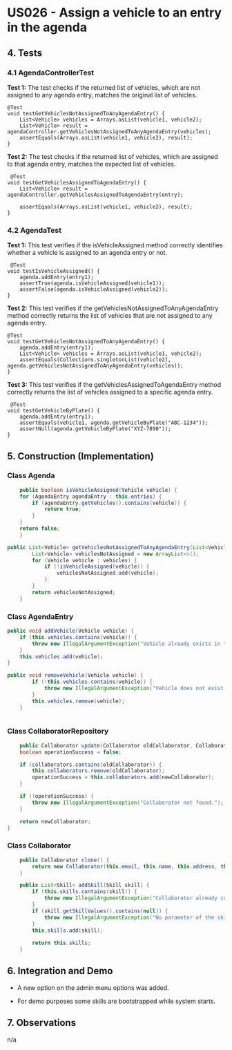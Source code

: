 # US026 - Assign a vehicle to an entry in the agenda

## 4. Tests
### 4.1 AgendaControllerTest
**Test 1:** The test checks if the returned list of vehicles, which are not assigned to any agenda entry, matches the original list of vehicles.

    @Test
    void testGetVehiclesNotAssignedToAnyAgendaEntry() {
        List<Vehicle> vehicles = Arrays.asList(vehicle1, vehicle2);
        List<Vehicle> result = agendaController.getVehiclesNotAssignedToAnyAgendaEntry(vehicles);
        assertEquals(Arrays.asList(vehicle1, vehicle2), result);
    }
**Test 2:** The test checks if the returned list of vehicles, which are assigned to that agenda entry, matches the expected list of vehicles.

     @Test
    void testGetVehiclesAssignedToAgendaEntry() {
        List<Vehicle> result = agendaController.getVehiclesAssignedToAgendaEntry(entry);

        assertEquals(Arrays.asList(vehicle1, vehicle2), result);
    }

### 4.2 AgendaTest
**Test 1:** This test verifies if the isVehicleAssigned method correctly identifies whether a vehicle is assigned to an agenda entry or not.

     @Test
    void testIsVehicleAssigned() {
        agenda.addEntry(entry1);
        assertTrue(agenda.isVehicleAssigned(vehicle1));
        assertFalse(agenda.isVehicleAssigned(vehicle2));
    }
**Test 2:** This test verifies if the getVehiclesNotAssignedToAnyAgendaEntry method correctly returns the list of vehicles that are not assigned to any agenda entry.
     
    @Test
    void testGetVehiclesNotAssignedToAnyAgendaEntry() {
        agenda.addEntry(entry1);
        List<Vehicle> vehicles = Arrays.asList(vehicle1, vehicle2);
        assertEquals(Collections.singletonList(vehicle2), agenda.getVehiclesNotAssignedToAnyAgendaEntry(vehicles));
    }
**Test 3:** This test verifies if the getVehiclesAssignedToAgendaEntry method correctly returns the list of vehicles assigned to a specific agenda entry.
   
     @Test
    void testGetVehicleByPlate() {
        agenda.addEntry(entry1);
        assertEquals(vehicle1, agenda.getVehicleByPlate("ABC-1234"));
        assertNull(agenda.getVehicleByPlate("XYZ-7890"));
    }
## 5. Construction (Implementation)

### Class Agenda

```java
    public boolean isVehicleAssigned(Vehicle vehicle) {
    for (AgendaEntry agendaEntry : this.entries) {
        if (agendaEntry.getVehicles().contains(vehicle)) {
            return true;
        }
    }
    return false;
    }

```
```java
public List<Vehicle> getVehiclesNotAssignedToAnyAgendaEntry(List<Vehicle> vehicles) {
        List<Vehicle> vehiclesNotAssigned = new ArrayList<>();
        for (Vehicle vehicle : vehicles) {
            if (!isVehicleAssigned(vehicle)) {
                vehiclesNotAssigned.add(vehicle);
            }
        }
        return vehiclesNotAssigned;
    }
```

### Class AgendaEntry
```java
public void addVehicle(Vehicle vehicle) {
    if (this.vehicles.contains(vehicle)) {
        throw new IllegalArgumentException("Vehicle already exists in the entry");
    }
    this.vehicles.add(vehicle);
}
```
```java
public void removeVehicle(Vehicle vehicle) {
        if (!this.vehicles.contains(vehicle)) {
            throw new IllegalArgumentException("Vehicle does not exist in the entry");
        }
        this.vehicles.remove(vehicle);
    }
```
```java

```

### Class CollaboratorRepository


```java
    public Collaborator update(Collaborator oldCollaborator, Collaborator newCollaborator) {
    boolean operationSuccess = false;

    if (collaborators.contains(oldCollaborator)) {
        this.collaborators.remove(oldCollaborator);
        operationSuccess = this.collaborators.add(newCollaborator);
    }

    if (!operationSuccess) {
        throw new IllegalArgumentException("Collaborator not found.");
    }

    return newCollaborator;
}
```
### Class Collaborator

```java
    public Collaborator clone() {
        return new Collaborator(this.email, this.name, this.address, this.phone, this.job, this.birthDate, this.admissionDate , this.IDtype, this.taxpayerNumber, this.citizenNumber, new ArrayList<>(this.skills));
    }

    public List<Skill> addSkill(Skill skill) {
        if (this.skills.contains(skill)) {
            throw new IllegalArgumentException("Collaborator already contains the skill");
        }
        if (skill.getSkillValues().contains(null)) {
            throw new IllegalArgumentException("No parameter of the skill cannot be null");
        }
        this.skills.add(skill);
    
        return this.skills;
    }
```

## 6. Integration and Demo

* A new option on the admin menu options was added.

* For demo purposes some skills are bootstrapped while system starts.

## 7. Observations

n/a
